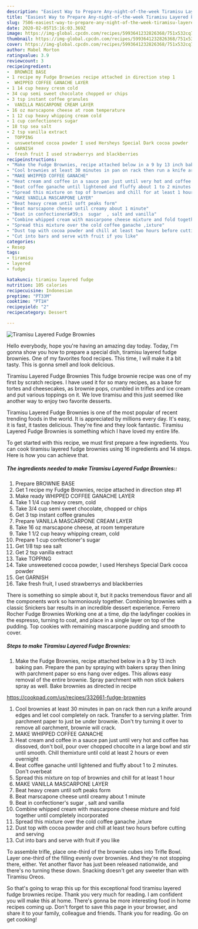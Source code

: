 ```yaml
---
description: "Easiest Way to Prepare Any-night-of-the-week Tiramisu Layered Fudge Brownies"
title: "Easiest Way to Prepare Any-night-of-the-week Tiramisu Layered Fudge Brownies"
slug: 7506-easiest-way-to-prepare-any-night-of-the-week-tiramisu-layered-fudge-brownies
date: 2020-02-05T15:16:03.369Z
image: https://img-global.cpcdn.com/recipes/5993641232826368/751x532cq70/tiramisu-layered-fudge-brownies-recipe-main-photo.jpg
thumbnail: https://img-global.cpcdn.com/recipes/5993641232826368/751x532cq70/tiramisu-layered-fudge-brownies-recipe-main-photo.jpg
cover: https://img-global.cpcdn.com/recipes/5993641232826368/751x532cq70/tiramisu-layered-fudge-brownies-recipe-main-photo.jpg
author: Mabel Morton
ratingvalue: 3.9
reviewcount: 3
recipeingredient:
-  BROWNIE BASE
- 1 recipe my Fudge Brownies recipe attached in direction step 1
-  WHIPPED COFFEE GANACHE LAYER
- 1 14 cup heavy cresm cold
- 34 cup semi sweet chocolate chopped or chips
- 3 tsp instant coffee granules
-  VANILLA MASCARPONE CREAM LAYER
- 16 oz marscapone cheese at room temperature
- 1 12 cup heavy whipping cream cold
- 1 cup confectioners sugar
- 18 tsp sea salt
- 2 tsp vanilla extract
-  TOPPING
-  unsweetened cocoa powder I used Hersheys Special Dark cocoa powder
-  GARNISH
-  fresh fruit I used strawberrys and blackberries
recipeinstructions:
- "Make the Fudge Brownies, recipe attached below in a 9 by 13 inch baking pan. Prepare the pan by spraying with bakers spray then lining with parchment paper so ens hang over edges. This allows easy removal of the entire brownie. Spray parchment with non stick bakers spray as well. Bake brownies as directed in recipe  https://cookpad.com/us/recipes/332661-fudge-brownies"
- "Cool brownies at least 30 minutes in pan on rack then run a knife around edges and let  cool completely  on  rack. Transfer to a serving platter. Trim parchment paper to just be under brownie. Don&#39;t try turning it over to remove all oarchment, brownie will crack."
- "MAKE WHIPPED COFFEE GANACHE"
- "Heat cream and coffee in a sauce pan just until very hot and coffee has dissoved, don&#39;t boil, pour over chopped chocolte in a large bowl and stir until smooth. Chill themixture until cold at least 2 hours or even overnight"
- "Beat coffee ganache until lightened and fluffy about 1 to 2 minutes. Don&#39;t overbeat"
- "Spread this mixture on top of brownies and chill for at least 1 hour"
- "MAKE VANILLA MASCARPONE LAYER"
- "Beat heavy cream until soft peaks form"
- "Beat marscapone cheese until creamy about 1 minute"
- "Beat in confectioner&#39;s  sugar  , salt and vanilla"
- "Combine whipped cream with mascarpone cheese mixture and fold together until completely  incorporated"
- "Spread this mixture over the cold coffee ganache ,ixture"
- "Dust top with cocoa powder and chill at least two hours before cutting and serving"
- "Cut into bars and serve with fruit if you like"
categories:
- Resep
tags:
- tiramisu
- layered
- fudge

katakunci: tiramisu layered fudge
nutrition: 105 calories
recipecuisine: Indonesian
preptime: "PT33M"
cooktime: "PT1H"
recipeyield: "2"
recipecategory: Dessert

---
```



![Tiramisu Layered Fudge Brownies](https://img-global.cpcdn.com/recipes/5993641232826368/751x532cq70/tiramisu-layered-fudge-brownies-recipe-main-photo.jpg)

Hello everybody, hope you're having an amazing day today. Today, I'm gonna show you how to prepare a special dish, tiramisu layered fudge brownies. One of my favorites food recipes. This time, I will make it a bit tasty. This is gonna smell and look delicious.

Tiramisu Layered Fudge Brownies This fudge brownie recipe was one of my first by scratch recipes. I have used it for so many recipes, as a base for tortes and cheesecakes, as brownie pops, crumbled in trifles and ice cream and put various toppings on it. We love tiramisu and this just seemed like another way to enjoy two favorite desserts.

Tiramisu Layered Fudge Brownies is one of the most popular of recent trending foods in the world. It is appreciated by millions every day. It's easy, it is fast, it tastes delicious. They're fine and they look fantastic. Tiramisu Layered Fudge Brownies is something which I have loved my entire life.


To get started with this recipe, we must first prepare a few ingredients. You can cook tiramisu layered fudge brownies using 16 ingredients and 14 steps. Here is how you can achieve that.

##### The ingredients needed to make Tiramisu Layered Fudge Brownies::

1. Prepare  BROWNIE BASE
1. Get 1 recipe my Fudge Brownies, recipe attached in direction step #1
1. Make ready  WHIPPED COFFEE GANACHE LAYER
1. Take 1 1/4 cup heavy cresm, cold
1. Take 3/4 cup semi sweet chocolate, chopped or chips
1. Get 3 tsp instant coffee granules
1. Prepare  VANILLA MASCARPONE CREAM LAYER
1. Take 16 oz marscapone cheese, at room temperature
1. Take 1 1/2 cup heavy whipping cream, cold
1. Prepare 1 cup confectioner&#39;s sugar
1. Get 1/8 tsp sea salt
1. Get 2 tsp vanilla extract
1. Take  TOPPING
1. Take  unsweetened cocoa powder, I used Hersheys Special Dark cocoa powder
1. Get  GARNISH
1. Take  fresh fruit, I used strawberrys and blackberries


There is something so simple about it, but it packs tremendous flavor and all the components work so harmoniously together. Combining brownies with a classic Snickers bar results in an incredible dessert experience. Ferrero Rocher Fudge Brownies Working one at a time, dip the ladyfinger cookies in the espresso, turning to coat, and place in a single layer on top of the pudding. Top cookies with remaining mascarpone pudding and smooth to cover. 

##### Steps to make Tiramisu Layered Fudge Brownies:

1. Make the Fudge Brownies, recipe attached below in a 9 by 13 inch baking pan. Prepare the pan by spraying with bakers spray then lining with parchment paper so ens hang over edges. This allows easy removal of the entire brownie. Spray parchment with non stick bakers spray as well. Bake brownies as directed in recipe

https://cookpad.com/us/recipes/332661-fudge-brownies
1. Cool brownies at least 30 minutes in pan on rack then run a knife around edges and let  cool completely  on  rack. Transfer to a serving platter. Trim parchment paper to just be under brownie. Don&#39;t try turning it over to remove all oarchment, brownie will crack.
1. MAKE WHIPPED COFFEE GANACHE
1. Heat cream and coffee in a sauce pan just until very hot and coffee has dissoved, don&#39;t boil, pour over chopped chocolte in a large bowl and stir until smooth. Chill themixture until cold at least 2 hours or even overnight
1. Beat coffee ganache until lightened and fluffy about 1 to 2 minutes. Don&#39;t overbeat
1. Spread this mixture on top of brownies and chill for at least 1 hour
1. MAKE VANILLA MASCARPONE LAYER
1. Beat heavy cream until soft peaks form
1. Beat marscapone cheese until creamy about 1 minute
1. Beat in confectioner&#39;s  sugar  , salt and vanilla
1. Combine whipped cream with mascarpone cheese mixture and fold together until completely  incorporated
1. Spread this mixture over the cold coffee ganache ,ixture
1. Dust top with cocoa powder and chill at least two hours before cutting and serving
1. Cut into bars and serve with fruit if you like


To assemble trifle, place one-third of the brownie cubes into Trifle Bowl. Layer one-third of the filling evenly over brownies. And they&#39;re not stopping there, either. Yet another flavor has just been released nationwide, and there&#39;s no turning these down. Snacking doesn&#39;t get any sweeter than with Tiramisu Oreos. 

So that's going to wrap this up for this exceptional food tiramisu layered fudge brownies recipe. Thank you very much for reading. I am confident you will make this at home. There's gonna be more interesting food in home recipes coming up. Don't forget to save this page in your browser, and share it to your family, colleague and friends. Thank you for reading. Go on get cooking!
